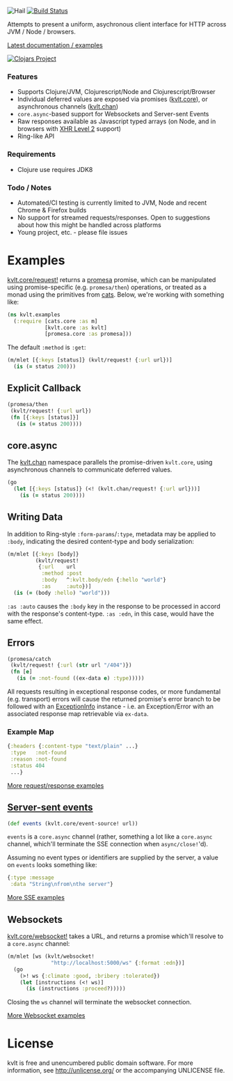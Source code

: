![Hail](https://raw.githubusercontent.com/nervous-systems/kvlt/master/doc/assets/kvlt.png) [![Build Status](https://travis-ci.org/nervous-systems/kvlt.svg?branch=master)](https://travis-ci.org/nervous-systems/kvlt)

Attempts to present a uniform, asychronous client interface for HTTP across JVM / Node / browsers.

[Latest documentation / examples](//nervous.io/doc/kvlt)

[![Clojars Project](http://clojars.org/io.nervous/kvlt/latest-version.svg)](http://clojars.org/io.nervous/kvlt)

### Features
 - Supports Clojure/JVM, Clojurescript/Node and Clojurescript/Browser
 - Individual deferred values are exposed via promises ([kvlt.core](//nervous.io/doc/kvlt/kvlt.core.html)), or asynchronous channels ([kvlt.chan](//nervous.io/doc/kvlt/kvlt.chan.html))
 - `core.async`-based support for Websockets and Server-sent Events
 - Raw responses available as Javascript typed arrays (on Node, and in browsers with [XHR Level 2](https://www.w3.org/TR/XMLHttpRequest2/) support)
 - Ring-like API

### Requirements

 - Clojure use requires JDK8

### Todo / Notes
 - Automated/CI testing is currently limited to JVM, Node and recent Chrome & Firefox builds
 - No support for streamed requests/responses.  Open to suggestions about how this might be handled across platforms
 - Young project, etc. - please file issues

# Examples

[kvlt.core/request!](//nervous.io/doc/kvlt/kvlt.core.html#var-request.21)
returns a [promesa](https://github.com/funcool/promesa) promise, which
can be manipulated using promise-specific (e.g. `promesa/then`)
operations, or treated as a monad using the primitives from
[cats](https://github.com/funcool/cats).  Below, we're working with
something like:

```clojure
(ns kvlt.examples
  (:require [cats.core :as m]
            [kvlt.core :as kvlt]
            [promesa.core :as promesa]))
```

The default `:method` is `:get`:

```clojure
(m/mlet [{:keys [status]} (kvlt/request! {:url url})]
  (is (= status 200)))
```

## Explicit Callback

```clojure
(promesa/then
 (kvlt/request! {:url url})
 (fn [{:keys [status]}]
   (is (= status 200))))
```

## core.async

The [kvlt.chan](//nervous.io/doc/kvlt/kvlt.chan.html) namespace
parallels the promise-driven `kvlt.core`, using asynchronous channels
to communicate deferred values.

```clojure
(go
  (let [{:keys [status]} (<! (kvlt.chan/request! {:url url}))]
    (is (= status 200))))
```

## Writing Data

In addition to Ring-style `:form-params`/`:type`, metadata may be
applied to `:body`, indicating the desired content-type and body
serialization:

```clojure
(m/mlet [{:keys [body]}
         (kvlt/request!
          {:url    url
           :method :post
           :body   ^:kvlt.body/edn {:hello "world"}
           :as     :auto})]
  (is (= (body :hello) "world")))
```

`:as :auto` causes the `:body` key in the response to be processed in
accord with the response's content-type.  `:as :edn`, in this case,
would have the same effect.

## Errors

```clojure
(promesa/catch
 (kvlt/request! {:url (str url "/404")})
 (fn [e]
   (is (= :not-found ((ex-data e) :type)))))
```

All requests resulting in exceptional response codes, or more
fundamental (e.g. transport) errors will cause the returned promise's
error branch to be followed with an
[ExceptionInfo](https://github.com/clojure/clojure/blob/master/src/jvm/clojure/lang/ExceptionInfo.java)
instance - i.e. an Exception/Error with an associated response map
retrievable via `ex-data`.

### Example Map

``` clojure
{:headers {:content-type "text/plain" ...}
 :type   :not-found
 :reason :not-found
 :status 404
 ...}
```

[More request/response examples](https://nervous.io/doc/kvlt/01-req-resp-examples.html)

## [Server-sent events](https://developer.mozilla.org/en-US/docs/Web/API/Server-sent_events/Using_server-sent_events)

```clojure
(def events (kvlt.core/event-source! url))
```

`events` is a `core.async` channel (rather, something a lot like a
`core.async` channel, which'll terminate the SSE connection when
`async/close!`'d).

Assuming no event types or identifiers are supplied by the server, a
value on `events` looks something like:

```clojure
{:type :message
 :data "String\nfrom\nthe server"}
```

[More SSE examples](//nervous.io/doc/kvlt/02-event-source-examples.html)

## Websockets

[kvlt.core/websocket!](https://nervous.io/doc/kvlt/kvlt.core.html#var-websocket.21)
takes a URL, and returns a promise which'll resolve to a `core.async`
channel:

``` clojure
(m/mlet [ws (kvlt/websocket!
              "http://localhost:5000/ws" {:format :edn})]
  (go
    (>! ws {:climate :good, :bribery :tolerated})
    (let [instructions (<! ws)]
      (is (instructions :proceed?)))))
```

Closing the `ws` channel will terminate the websocket connection.

[More Websocket examples](https://nervous.io/doc/kvlt/03-websocket-examples.html)

# License

kvlt is free and unencumbered public domain software. For more
information, see http://unlicense.org/ or the accompanying UNLICENSE
file.
